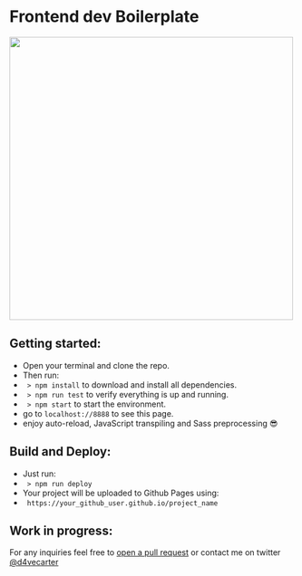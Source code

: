 # Frontend dev Boilerplate
<img src='https://cdn-images-1.medium.com/max/1600/1*5cX4trefu1K5C51uo1VShg.png' width='500' />

## Getting started:
- Open your terminal and clone the repo.
- Then run:
- ` > npm install` to download and install all dependencies.
- ` > npm run test` to verify everything is up and running.
- ` > npm start` to start the environment.
- go to `localhost://8888` to see this page.
- enjoy auto-reload, JavaScript transpiling and Sass preprocessing 😎

## Build and Deploy:
- Just run:
- ` > npm run deploy`
- Your project will be uploaded to Github Pages using:
- ` https://your_github_user.github.io/project_name` 

## Work in progress:
For any inquiries feel free to [open a pull request](https://github.com/MasterBAU/frontend-env/pulls) or contact me on twitter [@d4vecarter](https://twitter.com/d4vecarter)
